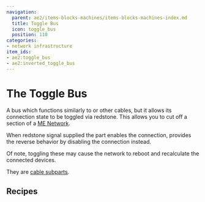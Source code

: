 ```yaml
---
navigation:
  parent: ae2/items-blocks-machines/items-blocks-machines-index.md
  title: Toggle Bus
  icon: toggle_bus
  position: 110
categories:
- network infrastructure
item_ids:
- ae2:toggle_bus
- ae2:inverted_toggle_bus
---
```


# The Toggle Bus

<GameScene zoom="8" background="transparent">
<ImportStructure src="../assets/assemblies/toggle_bus.snbt" />
<IsometricCamera yaw="195" pitch="30" />
</GameScene>

A bus which functions similarly to <ItemLink id="fluix_glass_cable" /> or other cables, but it
allows its connection state to be toggled via redstone. This allows you to cut
off a section of a [ME Network](../ae2-mechanics/me-network-connections.md).

When redstone signal supplied the part enables the connection, <ItemLink id="inverted_toggle_bus" /> provides the reverse
behavior by disabling the connection instead.

Of note, toggling these may cause the network to reboot and recalculate the connected devices.

They are [cable subparts](../ae2-mechanics/cable-subparts.md).

## Recipes

<RecipeFor id="toggle_bus" />

<RecipeFor id="inverted_toggle_bus" />
